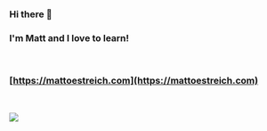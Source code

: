 ### Hi there 👋 

### I'm Matt and I love to learn!

<br />

### [https://mattoestreich.com](https://mattoestreich.com)

<br />

![](https://komarev.com/ghpvc/?username=oze4&color=green)
